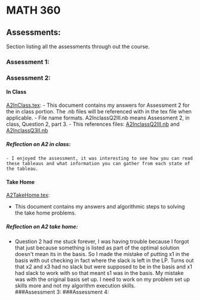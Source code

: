 # MATH 360

## Assessments:
Section listing all the assessments through out the course.
### Assessment 1:
### Assessment 2:
#### In Class
[A2InClass.tex](https://github.com/AllisonBolen/LinearAlgebra/blob/bolen/Assesments/Assesment2/A2InClass.tex):
    - This document contains my answers for Assessment 2 for the in class portion. The .nb files will be referenced with in the tex file when applicable.
    - File name formats. A2InclassQ2III.nb means Assessment 2, in class, Question 2, part 3.
    - This references files: [A2InclassQ2III.nb](A2InclassQ2III.nb) and [A2InclassQ3II.nb](A2InclassQ3II.nb)
##### Reflection on A2 in class:
    - I enjoyed the assessment, it was interesting to see how you can read these tableaus and what information you can gather from each state of the tableau.
#### Take Home
[A2TakeHome.tex](A2TakeHome.tex):
   - This document contains my answers and algorithmic steps to solving the take home problems.
##### Reflection on A2 take home:
   - Question 2 had me stuck forever, I was having trouble because I forgot that just because something is listed as part of the optimal solution doesn't mean its in the basis. So I made the mistake of putting x1 in the basis with out checking in fact where the slack is left in the LP. Turns out that x2 and x3 had no slack but were supposed to be in the basis and x1 had slack to work with so that meant s1 was in the basis. My mistake was with the original basis set up. I need to work on my problem set up skills more and not my algorithm execution skills.  
###Assessment 3:
###Assessment 4:
